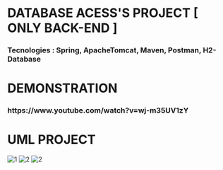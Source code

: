 # DATABASE ACESS'S PROJECT [ ONLY BACK-END ]

<h3>Tecnologies : Spring, ApacheTomcat, Maven, Postman, H2-Database</h3>

# DEMONSTRATION
<h3>
https://www.youtube.com/watch?v=wj-m35UV1zY

# UML PROJECT
![1](https://user-images.githubusercontent.com/84048306/121765913-bd4af700-cb24-11eb-9de0-352191c0f422.png)
![2](https://user-images.githubusercontent.com/84048306/121765917-bfad5100-cb24-11eb-8ce2-85bb08a23a93.png)
![2](https://user-images.githubusercontent.com/84048306/121765938-d94e9880-cb24-11eb-840f-bfc1d3903a33.png)

